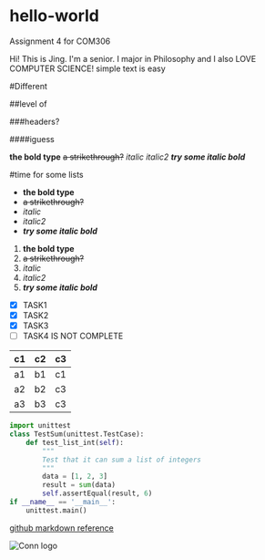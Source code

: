 # hello-world
Assignment 4 for COM306

Hi! This is Jing. I'm a senior. I major in Philosophy and I also LOVE COMPUTER SCIENCE!
simple text is easy

#Different

##level of

###headers?

####iguess

**the bold type**
~~a strikethrough?~~
*italic*
_italic2_
_**try some italic bold**_

#time for some lists



* **the bold type**
* ~~a strikethrough?~~
* *italic*
* _italic2_
* _**try some italic bold**_

1. **the bold type**
1. ~~a strikethrough?~~
1. *italic*
1. _italic2_
1. _**try some italic bold**_

- [x] TASK1
- [x] TASK2
- [x] TASK3
- [ ] TASK4 IS NOT COMPLETE

c1 | c2 | c3 
---|----|----
a1 | b1 | c1
a2 | b2 | c3
a3 | b3 | c3


```python
import unittest
class TestSum(unittest.TestCase):
    def test_list_int(self):
        """
        Test that it can sum a list of integers
        """
        data = [1, 2, 3]
        result = sum(data)
        self.assertEqual(result, 6)
if __name__ == '__main__':
    unittest.main()
```


[github markdown reference](https://guides.github.com/features/mastering-markdown/)

![Conn logo](https://www.conncoll.edu/media/website-media/visualidentity/images/Seal-Color.jpg)



